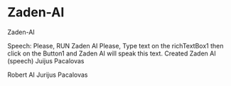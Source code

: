 # Zaden-AI
Zaden-AI

Speech:
Please, RUN Zaden AI
Please, Type text on the richTextBox1 then click on the Button1 and Zaden AI will speak this text. Created Zaden AI (speech) 
Juijus Pacalovas 

Robert AI Jurijus Pacalovas 
